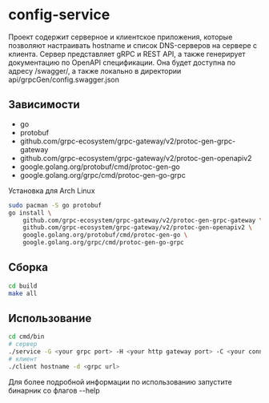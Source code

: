 # config-service

Проект содержит серверное и клиентское приложения, которые позволяют настраивать hostname и список DNS-серверов на сервере с клиента. Сервер представляет gRPC и REST API, а также генерирует документацию по OpenAPI
спецификации. Она будет доступна по адресу <your url>/swagger/, а также локально в директории api/grpcGen/config.swagger.json

## Зависимости
- go
- protobuf
- github.com/grpc-ecosystem/grpc-gateway/v2/protoc-gen-grpc-gateway
- github.com/grpc-ecosystem/grpc-gateway/v2/protoc-gen-openapiv2
- google.golang.org/protobuf/cmd/protoc-gen-go
- google.golang.org/grpc/cmd/protoc-gen-go-grpc

Установка для Arch Linux
```bash
sudo pacman -S go protobuf
go install \
    github.com/grpc-ecosystem/grpc-gateway/v2/protoc-gen-grpc-gateway \
    github.com/grpc-ecosystem/grpc-gateway/v2/protoc-gen-openapiv2 \
    google.golang.org/protobuf/cmd/protoc-gen-go \
    google.golang.org/grpc/cmd/protoc-gen-go-grpc
```
  
## Сборка

```bash
cd build
make all
```

## Использование
```bash
cd cmd/bin
# сервер
./service -G <your grpc port> -H <your http gateway port> -C <your connection name in networkmanager>
# клиент
./client hostname -d <grpc url>
```
Для более подробной информации по использованию запустите бинарник со флагов --help
